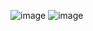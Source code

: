 ![image](https://github.com/user-attachments/assets/0c760e6d-26a7-48bd-835d-b69104c7d04c)
![image](https://github.com/user-attachments/assets/91ea41f7-aa13-4dba-86ba-2eb60c5f779e)
